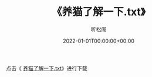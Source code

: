 ﻿---
title:  《养猫了解一下.txt》
date:   2022-01-01T00:00:00+00:00
author: 听松阁
layout: post
permalink: /养猫了解一下/
categories: 小说
tags: [小说]
---

点击《 [养猫了解一下.txt](http://img.660000.xyz/bookstukust/book/bntxt/10/养猫了解一下.txt)》进行下载